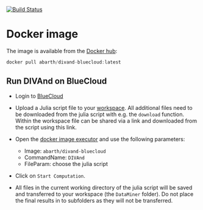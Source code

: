 [![Build Status](https://travis-ci.org/gher-ulg/DIVAnd-BlueCloud.svg?branch=master)](https://travis-ci.org/gher-ulg/DIVAnd-BlueCloud)

# Docker image

The image is available from the [Docker hub](https://hub.docker.com/repository/docker/abarth/divand-bluecloud):

```julia
docker pull abarth/divand-bluecloud:latest
```

## Run DIVAnd on BlueCloud


* Login to [BlueCloud](https://blue-cloud.d4science.org)

* Upload a Julia script file to your [workspace](https://blue-cloud.d4science.org/group/bluecloud-gateway/workspace). All additional files need to be downloaded from the julia script with e.g. the `download` function. Within the workspace file can be shared via a link and downloaded from the script using this link.



* Open the [docker image executor](https://blue-cloud.d4science.org/group/blue-cloudlab/method-engine?OperatorId=org.gcube.dataanalysis.wps.statisticalmanager.synchserver.mappedclasses.transducerers.DOCKER_IMAGE_EXECUTOR) and use the following parameters:
     * Image: `abarth/divand-bluecloud`
     * CommandName: `DIVAnd`
     * FileParam: choose the julia script

* Click on `Start Computation`.

* All files in the current working directory of the julia script will be saved and transferred to your workspace (the `DataMiner` folder).
Do not place the final results in to subfolders as they will not be transferred.
